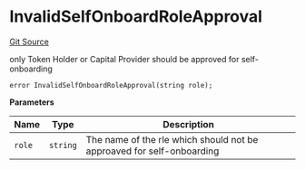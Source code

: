 # InvalidSelfOnboardRoleApproval
[Git Source](https://github.com/nayms/contracts-v3/blob/0aa70a4d39a9875c02cd43cc38c09012f52d800e/src/shared/CustomErrors.sol)

only Token Holder or Capital Provider should be approved for self-onboarding


```solidity
error InvalidSelfOnboardRoleApproval(string role);
```

**Parameters**

|Name|Type|Description|
|----|----|-----------|
|`role`|`string`|The name of the rle which should not be approaved for self-onboarding|

